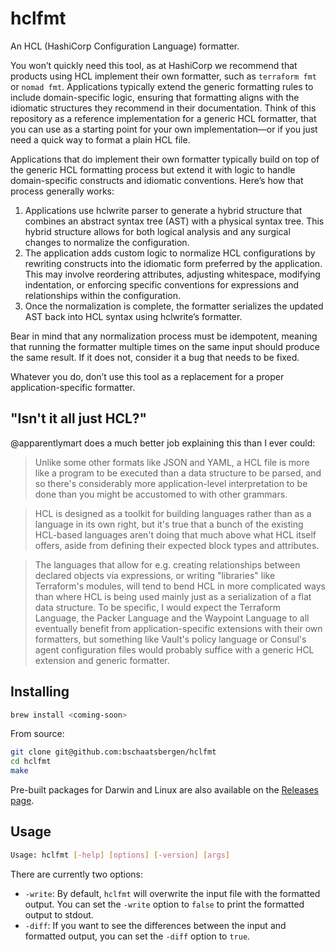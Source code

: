 # hclfmt

An HCL (HashiCorp Configuration Language) formatter.

You won’t quickly need this tool, as at HashiCorp we recommend that products using HCL implement their own formatter, such as `terraform fmt` or `nomad fmt`. Applications typically extend the generic formatting rules to include domain-specific logic, ensuring that formatting aligns with the idiomatic structures they recommend in their documentation. Think of this repository as a reference implementation for a generic HCL formatter, that you can use as a starting point for your own implementation—or if you just need a quick way to format a plain HCL file.

Applications that do implement their own formatter typically build on top of the generic HCL formatting process but extend it with logic to handle domain-specific constructs and idiomatic conventions. Here’s how that process generally works:

1. Applications use hclwrite parser to generate a hybrid structure that combines an abstract syntax tree (AST) with a physical syntax tree. This hybrid structure allows for both logical analysis and any surgical changes to normalize the configuration.
2. The application adds custom logic to normalize HCL configurations by rewriting constructs into the idiomatic form preferred by the application. This may involve reordering attributes, adjusting whitespace, modifying indentation, or enforcing specific conventions for expressions and relationships within the configuration.
3. Once the normalization is complete, the formatter serializes the updated AST back into HCL syntax using hclwrite’s formatter.

Bear in mind that any normalization process must be idempotent, meaning that running the formatter multiple times on the same input should produce the same result. If it does not, consider it a bug that needs to be fixed.

Whatever you do, don’t use this tool as a replacement for a proper application-specific formatter.

## "Isn't it all just HCL?"
@apparentlymart does a much better job explaining this than I ever could:
> Unlike some other formats like JSON and YAML, a HCL file is more like a program to be executed than a data structure to be parsed, and so there's considerably more application-level interpretation to be done than you might be accustomed to with other grammars.

> HCL is designed as a toolkit for building languages rather than as a language in its own right, but it's true that a bunch of the existing HCL-based languages aren't doing that much above what HCL itself offers, aside from defining their expected block types and attributes.

> The languages that allow for e.g. creating relationships between declared objects via expressions, or writing "libraries" like Terraform's modules, will tend to bend HCL in more complicated ways than where HCL is being used mainly just as a serialization of a flat data structure. To be specific, I would expect the Terraform Language, the Packer Language and the Waypoint Language to all eventually benefit from application-specific extensions with their own formatters, but something like Vault's policy language or Consul's agent configuration files would probably suffice with a generic HCL extension and generic formatter.

## Installing

```sh
brew install <coming-soon>
```

From source:
```sh
git clone git@github.com:bschaatsbergen/hclfmt
cd hclfmt
make
```

Pre-built packages for Darwin and Linux are also available on the [Releases page](https://github.com/bschaatsbergen/hclfmt/releases).

## Usage

```sh
Usage: hclfmt [-help] [options] [-version] [args]
```

There are currently two options:

- `-write`: By default, `hclfmt` will overwrite the input file with the formatted output. You can set the `-write` option to `false` to print the formatted output to stdout.
- `-diff`: If you want to see the differences between the input and formatted output, you can set the `-diff` option to `true`.

